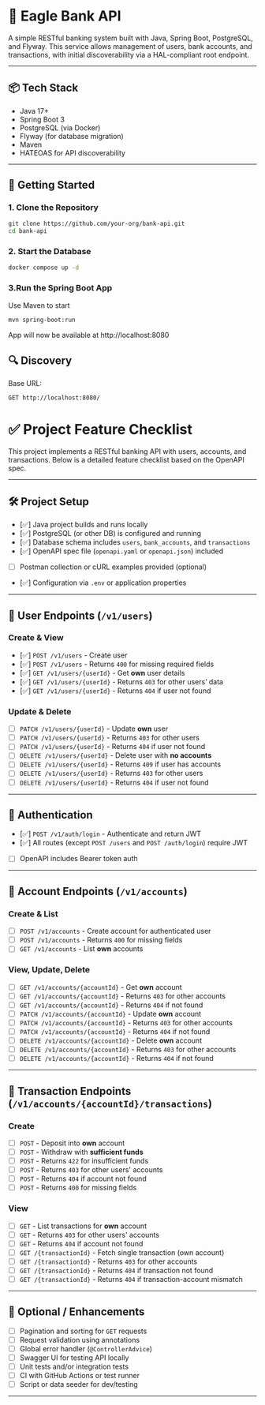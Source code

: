 # 🏦 Eagle Bank API

A simple RESTful banking system built with Java, Spring Boot, PostgreSQL, and Flyway. This service allows management of users, bank accounts, and transactions, with initial discoverability via a HAL-compliant root endpoint.

---

## 📦 Tech Stack

- Java 17+
- Spring Boot 3
- PostgreSQL (via Docker)
- Flyway (for database migration)
- Maven
- HATEOAS for API discoverability

---

## 🚀 Getting Started

### 1. Clone the Repository

```bash
git clone https://github.com/your-org/bank-api.git
cd bank-api
```

### 2. Start the Database

```bash
docker compose up -d
```

### 3.Run the Spring Boot App

Use Maven to start
```bash
mvn spring-boot:run
```
App will now be available at http://localhost:8080

## 🔍 Discovery

Base URL:
```
GET http://localhost:8080/
```

# ✅ Project Feature Checklist

This project implements a RESTful banking API with users, accounts, and transactions. Below is a detailed feature checklist based on the OpenAPI spec.

---

## 🛠️ Project Setup

- [✅] Java project builds and runs locally
- [✅] PostgreSQL (or other DB) is configured and running
- [✅] Database schema includes `users`, `bank_accounts`, and `transactions`
- [✅] OpenAPI spec file (`openapi.yaml` or `openapi.json`) included
- [ ] Postman collection or cURL examples provided (optional)
- [✅] Configuration via `.env` or application properties

---

## 👤 User Endpoints (`/v1/users`)

### Create & View

- [✅] `POST /v1/users` - Create user
- [✅] `POST /v1/users` - Returns `400` for missing required fields
- [✅] `GET /v1/users/{userId}` - Get **own** user details
- [✅] `GET /v1/users/{userId}` - Returns `403` for other users’ data
- [✅] `GET /v1/users/{userId}` - Returns `404` if user not found

### Update & Delete

- [ ] `PATCH /v1/users/{userId}` - Update **own** user
- [ ] `PATCH /v1/users/{userId}` - Returns `403` for other users
- [ ] `PATCH /v1/users/{userId}` - Returns `404` if user not found
- [ ] `DELETE /v1/users/{userId}` - Delete user with **no accounts**
- [ ] `DELETE /v1/users/{userId}` - Returns `409` if user has accounts
- [ ] `DELETE /v1/users/{userId}` - Returns `403` for other users
- [ ] `DELETE /v1/users/{userId}` - Returns `404` if user not found

---

## 🔐 Authentication

- [✅] `POST /v1/auth/login` - Authenticate and return JWT
- [✅] All routes (except `POST /users` and `POST /auth/login`) require JWT
- [ ] OpenAPI includes Bearer token auth

---

## 🏦 Account Endpoints (`/v1/accounts`)

### Create & List

- [ ] `POST /v1/accounts` - Create account for authenticated user
- [ ] `POST /v1/accounts` - Returns `400` for missing fields
- [ ] `GET /v1/accounts` - List **own** accounts

### View, Update, Delete

- [ ] `GET /v1/accounts/{accountId}` - Get **own** account
- [ ] `GET /v1/accounts/{accountId}` - Returns `403` for other accounts
- [ ] `GET /v1/accounts/{accountId}` - Returns `404` if not found
- [ ] `PATCH /v1/accounts/{accountId}` - Update **own** account
- [ ] `PATCH /v1/accounts/{accountId}` - Returns `403` for other accounts
- [ ] `PATCH /v1/accounts/{accountId}` - Returns `404` if not found
- [ ] `DELETE /v1/accounts/{accountId}` - Delete **own** account
- [ ] `DELETE /v1/accounts/{accountId}` - Returns `403` for other accounts
- [ ] `DELETE /v1/accounts/{accountId}` - Returns `404` if not found

---

## 💸 Transaction Endpoints (`/v1/accounts/{accountId}/transactions`)

### Create

- [ ] `POST` - Deposit into **own** account
- [ ] `POST` - Withdraw with **sufficient funds**
- [ ] `POST` - Returns `422` for insufficient funds
- [ ] `POST` - Returns `403` for other users' accounts
- [ ] `POST` - Returns `404` if account not found
- [ ] `POST` - Returns `400` for missing fields

### View

- [ ] `GET` - List transactions for **own** account
- [ ] `GET` - Returns `403` for other users' accounts
- [ ] `GET` - Returns `404` if account not found
- [ ] `GET /{transactionId}` - Fetch single transaction (own account)
- [ ] `GET /{transactionId}` - Returns `403` for other accounts
- [ ] `GET /{transactionId}` - Returns `404` if transaction not found
- [ ] `GET /{transactionId}` - Returns `404` if transaction-account mismatch

---

## 🚀 Optional / Enhancements

- [ ] Pagination and sorting for `GET` requests
- [ ] Request validation using annotations
- [ ] Global error handler (`@ControllerAdvice`)
- [ ] Swagger UI for testing API locally
- [ ] Unit tests and/or integration tests
- [ ] CI with GitHub Actions or test runner
- [ ] Script or data seeder for dev/testing

---





